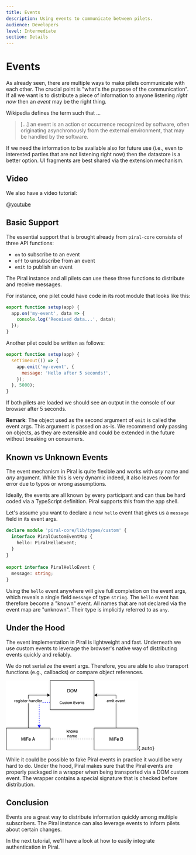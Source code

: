 ```yaml
---
title: Events
description: Using events to communicate between pilets.
audience: Developers
level: Intermediate
section: Details
---
```


# Events

As already seen, there are multiple ways to make pilets communicate with each other. The crucial point is "what's the purpose of the communication". If all we want is to distribute a piece of information to anyone listening *right now* then an *event* may be the right thing.

Wikipedia defines the term such that ...

> [...] an event is an action or occurrence recognized by software, often originating asynchronously from the external environment, that may be handled by the software.

If we need the information to be available also for future use (i.e., even to interested parties that are not listening right now) then the datastore is a better option. UI fragments are best shared via the extension mechanism.

## Video

We also have a video tutorial:

@[youtube](https://youtu.be/dWVz0lOGIoI)

## Basic Support

The essential support that is brought already from `piral-core` consists of three API functions:

- `on` to subscribe to an event
- `off` to unsubscribe from an event
- `emit` to publish an event

The Piral instance and all pilets can use these three functions to distribute and receive messages.

For instance, one pilet could have code in its root module that looks like this:

```js
export function setup(app) {
  app.on('my-event', data => {
    console.log('Received data...', data);
  });
}
```

Another pilet could be written as follows:

```js
export function setup(app) {
  setTimeout(() => {
    app.emit('my-event', {
      message: 'Hello after 5 seconds!',
    });
  }, 5000);
}
```

If both pilets are loaded we should see an output in the console of our browser after 5 seconds.

**Remark**: The object used as the second argument of `emit` is called the event args. This argument is passed on as-is. We recommend only passing on objects, as they are extensible and could be extended in the future without breaking on consumers.

## Known vs Unknown Events

The event mechanism in Piral is quite flexible and works with *any* name and *any* argument. While this is very dynamic indeed, it also leaves room for error due to typos or wrong assumptions.

Ideally, the events are all known by every participant and can thus be hard coded via a TypeScript definition. Piral supports this from the app shell.

Let's assume you want to declare a new `hello` event that gives us a `message` field in its event args.

```ts
declare module 'piral-core/lib/types/custom' {
  interface PiralCustomEventMap {
    hello: PiralHelloEvent;
  }
}

export interface PiralHelloEvent {
  message: string;
}
```

Using the `hello` event anywhere will give full completion on the event args, which reveals a single field `message` of type `string`. The `hello` event has therefore become a "known" event. All names that are not declared via the event map are "unknown". Their type is implicitly referred to as `any`.

## Under the Hood

The event implementation in Piral is lightweight and fast. Underneath we use custom events to leverage the browser's native way of distributing events quickly and reliably.

We do not serialize the event args. Therefore, you are able to also transport functions (e.g., callbacks) or compare object references.

![DOM Custom Events](../diagrams/custom-events.png){.auto}

While it could be possible to fake Piral events in practice it would be very hard to do. Under the hood, Piral makes sure that the Piral events are properly packaged in a wrapper when being transported via a DOM custom event. The wrapper contains a special signature that is checked before distribution.

## Conclusion

Events are a great way to distribute information quickly among multiple subscribers. The Piral instance can also leverage events to inform pilets about certain changes.

In the next tutorial, we'll have a look at how to easily integrate authentication in Piral.
